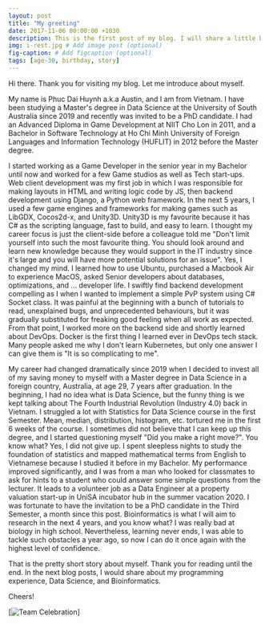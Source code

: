 ```yaml
---
layout: post
title: "My greeting"
date: 2017-11-06 00:00:00 +1030
description: This is the first post of my blog. I will share a little bit about myself and motivations lead to this blog.
img: i-rest.jpg # Add image post (optional)
fig-caption: # Add figcaption (optional)
tags: [age-30, birthday, story]
---
```

Hi there. Thank you for visiting my blog. Let me introduce about myself.

My name is Phuc Dai Huynh a.k.a Austin, and I am from Vietnam. I have been studying a Master's degree in Data Science at the University of South Australia since 2019 and recently was invited to be a PhD candidate. I had an Advanced Diploma in Game Development at NIIT Cho Lon in 2011, and a Bachelor in Software Technology at Ho Chi Minh University of Foreign Languages and Information Technology (HUFLIT) in 2012 before the Master degree. 

I started working as a Game Developer in the senior year in my Bachelor until now and worked for a few Game studios as well as Tech start-ups. Web client development was my first job in which I was responsible for making layouts in HTML and writing logic code by JS, then backend development using Django, a Python web framework. In the next 5 years, I used a few game engines and frameworks for making games such as LibGDX, Cocos2d-x, and Unity3D. Unity3D is my favourite because it has C# as the scripting language, fast to build, and easy to learn. I thought my career focus is just the client-side before a colleague told me "Don't limit yourself into such the most favourite thing. You should look around and learn new knowledge because they would support in the IT industry since it's large and you will have more potential solutions for an issue". Yes, I changed my mind. I learned how to use Ubuntu, purchased a Macbook Air to experience MacOS, asked Senior developers about databases, optimizations, and ... developer life. I swiftly find backend development compelling as I when I wanted to implement a simple PvP system using C# Socket class. It was painful at the beginning with a bunch of tutorials to read, unexplained bugs, and unprecedented behaviours, but it was gradually substituted for freaking good feeling when all work as expected. From that point, I worked more on the backend side and shortly learned about DevOps. Docker is the first thing I learned ever in DevOps tech stack. Many people asked me why I don't learn Kubernetes, but only one answer I can give them is "It is so complicating to me".  

My career had changed dramatically since 2019 when I decided to invest all of my saving money to myself with a Master degree in Data Science in a foreign country, Australia, at age 29, 7 years after graduation. In the beginning, I had no idea what is Data Science, but the funny thing is we kept talking about The Fourth Industrial Revolution (Industry 4.0) back in Vietnam. I struggled a lot with Statistics for Data Science course in the first Semester. Mean, median, distribution, histogram, etc. tortured me in the first 6 weeks of the course. I sometimes did not believe that I can keep up this degree, and I started questioning myself "Did you make a right move?". You know what? Yes, I did not give up. I spent sleepless nights to study the foundation of statistics and mapped mathematical terms from English to Vietnamese because I studied it before in my Bachelor. My performance improved significantly, and I was from a man who looked for classmates to ask for hints to a student who could answer some simple questions from the lecturer. It leads to a volunteer job as a Data Engineer at a property valuation start-up in UniSA incubator hub in the summer vacation 2020. I was fortunate to have the invitation to be a PhD candidate in the Third Semester, a month since this post. Bioinformatics is what I will aim to research in the next 4 years, and you know what? I was really bad at biology in high school. Nevertheless, learning never ends, I was able to tackle such obstacles a year ago, so now I can do it once again with the highest level of confidence. 

That is the pretty short story about myself. Thank you for reading until the end. In the next blog posts, I would share about my programming experience, Data Science, and Bioinformatics.

Cheers!

[![Team Celebration]({{site.baseurl}}/assets/img/20201106-hello-world/team_celebration.jpg)]
